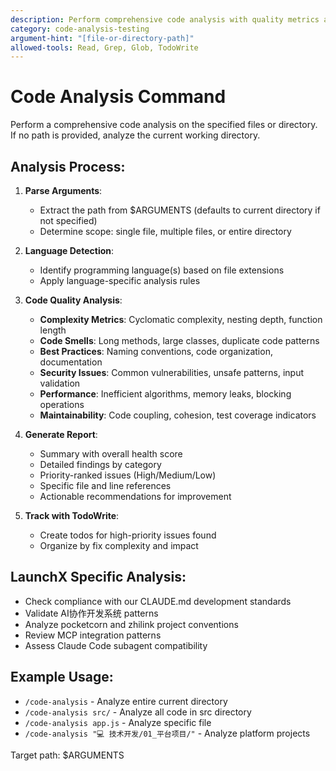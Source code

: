 ```yaml
---
description: Perform comprehensive code analysis with quality metrics and recommendations
category: code-analysis-testing
argument-hint: "[file-or-directory-path]"
allowed-tools: Read, Grep, Glob, TodoWrite
---
```


# Code Analysis Command

Perform a comprehensive code analysis on the specified files or directory. If no path is provided, analyze the current working directory.

## Analysis Process:

1. **Parse Arguments**:
   - Extract the path from $ARGUMENTS (defaults to current directory if not specified)
   - Determine scope: single file, multiple files, or entire directory

2. **Language Detection**:
   - Identify programming language(s) based on file extensions
   - Apply language-specific analysis rules

3. **Code Quality Analysis**:
   - **Complexity Metrics**: Cyclomatic complexity, nesting depth, function length
   - **Code Smells**: Long methods, large classes, duplicate code patterns
   - **Best Practices**: Naming conventions, code organization, documentation
   - **Security Issues**: Common vulnerabilities, unsafe patterns, input validation
   - **Performance**: Inefficient algorithms, memory leaks, blocking operations
   - **Maintainability**: Code coupling, cohesion, test coverage indicators

4. **Generate Report**:
   - Summary with overall health score
   - Detailed findings by category
   - Priority-ranked issues (High/Medium/Low)
   - Specific file and line references
   - Actionable recommendations for improvement

5. **Track with TodoWrite**:
   - Create todos for high-priority issues found
   - Organize by fix complexity and impact

## LaunchX Specific Analysis:
- Check compliance with our CLAUDE.md development standards
- Validate AI协作开发系统 patterns
- Analyze pocketcorn and zhilink project conventions
- Review MCP integration patterns
- Assess Claude Code subagent compatibility

## Example Usage:
- `/code-analysis` - Analyze entire current directory
- `/code-analysis src/` - Analyze all code in src directory  
- `/code-analysis app.js` - Analyze specific file
- `/code-analysis "💻 技术开发/01_平台项目/"` - Analyze platform projects

Target path: $ARGUMENTS